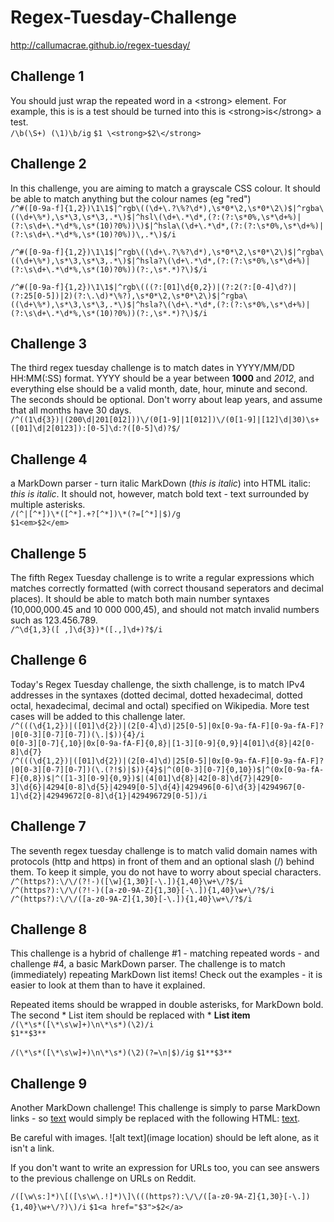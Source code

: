 # Regex-Tuesday-Challenge
http://callumacrae.github.io/regex-tuesday/

## Challenge 1
You should just wrap the repeated word in a \<strong> element. For example, this is is a test should be turned into this is \<strong>is\</strong> a test.  
`/\b(\S+) (\1)\b/ig`
`$1 \<strong>$2\</strong>`

## Challenge 2
In this challenge, you are aiming to match a grayscale CSS colour. It should be able to match anything but the colour names (eg "red")  
`/^#([0-9a-f]{1,2})\1\1$|^rgb\((\d+\.?\%?\d*),\s*0*\2,\s*0*\2\)$|^rgba\((\d+\%*),\s*\3,\s*\3,.*\)$|^hsl\(\d+\.*\d*,(?:(?:\s*0%,\s*\d+%)|(?:\s\d+\.*\d*%,\s*(10)?0%))\)$|^hsla\(\d+\.*\d*,(?:(?:\s*0%,\s*\d+%)|(?:\s\d+\.*\d*%,\s*(10)?0%))\,.*\)$/i `

`/^#([0-9a-f]{1,2})\1\1$|^rgb\((\d+\.?\%?\d*),\s*0*\2,\s*0*\2\)$|^rgba\((\d+\%*),\s*\3,\s*\3,.*\)$|^hsla?\(\d+\.*\d*,(?:(?:\s*0%,\s*\d+%)|(?:\s\d+\.*\d*%,\s*(10)?0%))(?:,\s*.*)?\)$/i`

`/^#([0-9a-f]{1,2})\1\1$|^rgb\(((?:[01]\d{0,2})|(?:2(?:[0-4]\d?)|(?:25[0-5])|2)(?:\.\d)*\%?),\s*0*\2,\s*0*\2\)$|^rgba\((\d+\%*),\s*\3,\s*\3,.*\)$|^hsla?\(\d+\.*\d*,(?:(?:\s*0%,\s*\d+%)|(?:\s\d+\.*\d*%,\s*(10)?0%))(?:,\s*.*)?\)$/i`

## Challenge 3
The third regex tuesday challenge is to match dates in YYYY/MM/DD HH:MM(:SS) format. YYYY should be a year between **1000** and *2012*, and everything else should be a valid month, date, hour, minute and second. The seconds should be optional. Don't worry about leap years, and assume that all months have 30 days.  
`/^((1\d{3})|(200\d|201[012]))\/(0[1-9]|1[012])\/(0[1-9]|[12]\d|30)\s+([01]\d|2[0123]):[0-5]\d:?([0-5]\d)?$/`

## Challenge 4
a MarkDown parser - turn italic MarkDown (*this is italic*) into HTML italic: <em>this is italic</em>. It should not, however, match bold text - text surrounded by multiple asterisks.  
`/(^|[^*])\*([^*].+?[^*])\*(?=[^*]|$)/g`  
`$1<em>$2</em>`

## Challenge 5
The fifth Regex Tuesday challenge is to write a regular expressions which matches correctly formatted (with correct thousand seperators and decimal places). It should be able to match both main number syntaxes (10,000,000.45 and 10 000 000,45), and should not match invalid numbers such as 123.456.789.  
`/^\d{1,3}([ ,]\d{3})*([.,]\d+)?$/i`

## Challenge 6
Today's Regex Tuesday challenge, the sixth challenge, is to match IPv4 addresses in the syntaxes (dotted decimal, dotted hexadecimal, dotted octal, hexadecimal, decimal and octal) specified on Wikipedia. More test cases will be added to this challenge later.  
`/^(((\d{1,2})|([01]\d{2})|(2[0-4]\d)|25[0-5]|0x[0-9a-fA-F][0-9a-fA-F]?|0[0-3][0-7][0-7])(\.|$)){4}/i`  
`0[0-3][0-7]{,10}|0x[0-9a-fA-F]{0,8}|[1-3][0-9]{0,9}|4[01]\d{8}|42[0-8]\d{7}`  
`/^(((\d{1,2})|([01]\d{2})|(2[0-4]\d)|25[0-5]|0x[0-9a-fA-F][0-9a-fA-F]?|0[0-3][0-7][0-7])(\.(?!$)|$)){4}$|^(0[0-3][0-7]{0,10})$|^(0x[0-9a-fA-F]{0,8})$|^([1-3][0-9]{0,9})$|(4[01]\d{8}|42[0-8]\d{7}|429[0-3]\d{6}|4294[0-8]\d{5}|42949[0-5]\d{4}|429496[0-6]\d{3}|4294967[0-1]\d{2}|42949672[0-8]\d{1}|429496729[0-5])/i`

## Challenge 7
The seventh regex tuesday challenge is to match valid domain names with protocols (http and https) in front of them and an optional slash (/) behind them. To keep it simple, you do not have to worry about special characters.  
`/^(https?):\/\/(?!-)([\w]{1,30}[-\.]){1,40}\w+\/?$/i`  
`/^(https?):\/\/(?!-)([a-z0-9A-Z]{1,30}[-\.]){1,40}\w+\/?$/i`  
`/^(https?):\/\/([a-z0-9A-Z]{1,30}[-\.]){1,40}\w+\/?$/i`  

## Challenge 8
This challenge is a hybrid of challenge #1 - matching repeated words - and challenge #4, a basic MarkDown parser. The challenge is to match (immediately) repeating MarkDown list items! Check out the examples - it is easier to look at them than to have it explained.  

Repeated items should be wrapped in double asterisks, for MarkDown bold. The second * List item should be replaced with * **List item**  
`/(\*\s*([\*\s\w]+)\n\*\s*)(\2)/i`  
`$1**$3**`

`/(\*\s*([\*\s\w]+)\n\*\s*)(\2)(?=\n|$)/ig`
`$1**$3**`  

## Challenge 9
Another MarkDown challenge! This challenge is simply to parse MarkDown links - so [text](http://example.com) would simply be replaced with the following HTML: <a href="http://example.com">text</a>.

Be careful with images. ![alt text](image location) should be left alone, as it isn't a link.

If you don't want to write an expression for URLs too, you can see answers to the previous challenge on URLs on Reddit.

`/([\w\s:]*)\[([\s\w\.!]*)\]\(((https?):\/\/([a-z0-9A-Z]{1,30}[-\.]){1,40}\w+\/?)\)/i`  `$1<a href="$3">$2</a>`
